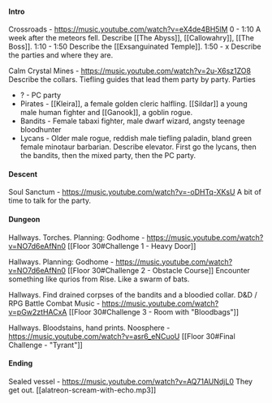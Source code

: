 #### Intro
Crossroads - https://music.youtube.com/watch?v=eX4de4BH5lM
0 - 1:10
A week after the meteors fell.
Describe [[The Abyss]], [[Callowahry]], [[The Boss]].
1:10 - 1:50
Describe the [[Exsanguinated Temple]].
1:50 - x
Describe the parties and where they are.

Calm Crystal Mines - https://music.youtube.com/watch?v=2u-X6sz1ZO8
Describe the collars.
Tiefling guides that lead them party by party.
Parties
- ? - PC party
- Pirates - [[Kleira]], a female golden cleric halfling. [[Sildar]] a young male human fighter and [[Ganook]], a goblin rogue.
- Bandits - Female tabaxi fighter, male dwarf wizard, angsty teenage bloodhunter
- Lycans - Older male rogue, reddish male tiefling paladin, bland green female minotaur barbarian.
Describe elevator.
First go the lycans, then the bandits, then the mixed party, then the PC party.

#### Descent
Soul Sanctum - https://music.youtube.com/watch?v=-oDHTq-XKsU
A bit of time to talk for the party.

#### Dungeon
Hallways. Torches.
Planning: Godhome - https://music.youtube.com/watch?v=NO7d6eAfNn0
[[Floor 30#Challenge 1 - Heavy Door]]

Hallways.
Planning: Godhome - https://music.youtube.com/watch?v=NO7d6eAfNn0
[[Floor 30#Challenge 2 - Obstacle Course]]
Encounter something like qurios from Rise. Like a swarm of bats.

Hallways.
Find drained corpses of the bandits and a bloodied collar.
D&D / RPG Battle Combat Music - https://music.youtube.com/watch?v=pGw2ztHACxA
[[Floor 30#Challenge 3 - Room with "Bloodbags"]]

Hallways. Bloodstains, hand prints.
Noosphere - https://music.youtube.com/watch?v=asr6_eNCuoU
[[Floor 30#Final Challenge - "Tyrant"]]

#### Ending
Sealed vessel - https://music.youtube.com/watch?v=AQ71AUNdjL0
They get out.
[[alatreon-scream-with-echo.mp3]]